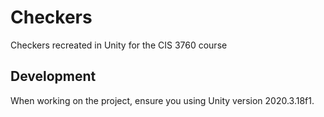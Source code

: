 # Checkers
Checkers recreated in Unity for the CIS 3760 course

## Development

When working on the project, ensure you using Unity version 2020.3.18f1.
